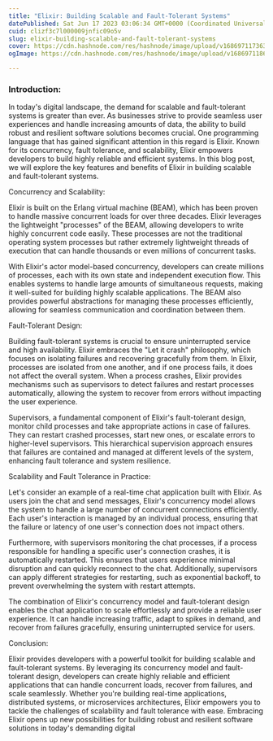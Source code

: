 ```yaml
---
title: "Elixir: Building Scalable and Fault-Tolerant Systems"
datePublished: Sat Jun 17 2023 03:06:34 GMT+0000 (Coordinated Universal Time)
cuid: clizf3c7l000009jnfic09o5v
slug: elixir-building-scalable-and-fault-tolerant-systems
cover: https://cdn.hashnode.com/res/hashnode/image/upload/v1686971173632/26f177ee-755d-4cad-9678-9c64f3cf4306.jpeg
ogImage: https://cdn.hashnode.com/res/hashnode/image/upload/v1686971186402/bc3e26b7-89d5-4f09-a821-1d1e73534025.jpeg

---
```


### Introduction:

In today's digital landscape, the demand for scalable and fault-tolerant systems is greater than ever. As businesses strive to provide seamless user experiences and handle increasing amounts of data, the ability to build robust and resilient software solutions becomes crucial. One programming language that has gained significant attention in this regard is Elixir. Known for its concurrency, fault tolerance, and scalability, Elixir empowers developers to build highly reliable and efficient systems. In this blog post, we will explore the key features and benefits of Elixir in building scalable and fault-tolerant systems.

Concurrency and Scalability:

Elixir is built on the Erlang virtual machine (BEAM), which has been proven to handle massive concurrent loads for over three decades. Elixir leverages the lightweight "processes" of the BEAM, allowing developers to write highly concurrent code easily. These processes are not the traditional operating system processes but rather extremely lightweight threads of execution that can handle thousands or even millions of concurrent tasks.

With Elixir's actor model-based concurrency, developers can create millions of processes, each with its own state and independent execution flow. This enables systems to handle large amounts of simultaneous requests, making it well-suited for building highly scalable applications. The BEAM also provides powerful abstractions for managing these processes efficiently, allowing for seamless communication and coordination between them.

Fault-Tolerant Design:

Building fault-tolerant systems is crucial to ensure uninterrupted service and high availability. Elixir embraces the "Let it crash" philosophy, which focuses on isolating failures and recovering gracefully from them. In Elixir, processes are isolated from one another, and if one process fails, it does not affect the overall system. When a process crashes, Elixir provides mechanisms such as supervisors to detect failures and restart processes automatically, allowing the system to recover from errors without impacting the user experience.

Supervisors, a fundamental component of Elixir's fault-tolerant design, monitor child processes and take appropriate actions in case of failures. They can restart crashed processes, start new ones, or escalate errors to higher-level supervisors. This hierarchical supervision approach ensures that failures are contained and managed at different levels of the system, enhancing fault tolerance and system resilience.

Scalability and Fault Tolerance in Practice:

Let's consider an example of a real-time chat application built with Elixir. As users join the chat and send messages, Elixir's concurrency model allows the system to handle a large number of concurrent connections efficiently. Each user's interaction is managed by an individual process, ensuring that the failure or latency of one user's connection does not impact others.

Furthermore, with supervisors monitoring the chat processes, if a process responsible for handling a specific user's connection crashes, it is automatically restarted. This ensures that users experience minimal disruption and can quickly reconnect to the chat. Additionally, supervisors can apply different strategies for restarting, such as exponential backoff, to prevent overwhelming the system with restart attempts.

The combination of Elixir's concurrency model and fault-tolerant design enables the chat application to scale effortlessly and provide a reliable user experience. It can handle increasing traffic, adapt to spikes in demand, and recover from failures gracefully, ensuring uninterrupted service for users.

Conclusion:

Elixir provides developers with a powerful toolkit for building scalable and fault-tolerant systems. By leveraging its concurrency model and fault-tolerant design, developers can create highly reliable and efficient applications that can handle concurrent loads, recover from failures, and scale seamlessly. Whether you're building real-time applications, distributed systems, or microservices architectures, Elixir empowers you to tackle the challenges of scalability and fault tolerance with ease. Embracing Elixir opens up new possibilities for building robust and resilient software solutions in today's demanding digital